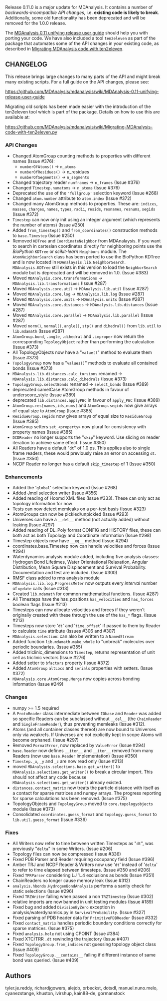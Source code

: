 Release 0.11.0 is a major update for MDAnalysis. It contains a number of *backwards-incompatible API changes*, i.e. **existing code is likely to break**. Additionally, some old functionality has been deprecated and will be removed for the 1.0.0 release.

The [MDAnalysis 0.11 unifying release user guide](MDAnalysis-0.11-unifying-release-user-guide) should help you with porting your code. We have also included a tool `ten2eleven` as part of the package that automates some of the API changes in your existing code, as described in [Migrating MDAnalysis code with ten2eleven](Migrating-MDAnalysis-code-with-ten2eleven.py).

## CHANGELOG

This release brings large changes to many parts of the API and might break many existing scripts. For a full guide on the API changes, please see:

  https://github.com/MDAnalysis/mdanalysis/wiki/MDAnalysis-0.11-unifying-release-user-guide

Migrating old scripts has been made easier with the introduction of  the ten2eleven tool which is part of the package.  Details on how to use this are available at:

  https://github.com/MDAnalysis/mdanalysis/wiki/Migrating-MDAnalysis-code-with-ten2eleven.py

###  API Changes

  * Changed AtomGroup counting methods to properties with different
    names (Issue #376): 
    * `numberOfAtoms()` → `n_atoms`
    * `numberOfResidues()` →    n_residues
    * `numberOfSegments()` → `n_segments` 
  * Changed trajectory reader `numframes` → `n_frames` (Issue #376)
  * Changed `Timestep.numatoms` → `n_atoms` (Issue #376)
  * Deprecated the use of the `'fullgroup'` selection keyword (Issue #268)
  * Changed `atom.number` attribute to `atom.index` (Issue #372)
  * Changed many AtomGroup methods to properties.  These are: `indices`,    `masses`, `charges`, `names`, `types`, `radii`, `resids`, `resnames`, `resnums`,    `segids` (Issue #372)
  * `Timestep` can now only init using an integer argument (which represents the number of atoms) (Issue #250)
  * Added `from_timestep()` and `from_coordinates()` construction methods    to `base.Timestep` (Issue #250)
  * Removed `KDTree` and `CoordinateNeighbor` from MDAnalaysis. If you    want to search in cartesian coordinates directly for neighboring    points use the _BioPython_ `KDTree` or _scikit-learn_ `Neighbors` module. The `AtomNeighborSearch` class has been ported to use the BioPython    KDTree and is now located in `MDAnalaysis.lib.NeighborSearch`.
    `MDAnalysis.KDTree` still exists in this version to load the  `NeighborSearch` module but is deprecated and will be removed in    1.0. (Issue #383)
  * Moved `MDAnalysis.core.transformations` →  `MDAnalysis.lib.transformations` (Issue #287)
  * Moved `MDAnalysis.core.util` → `MDAnalysis.lib.util` (Issue #287)
  * Moved `MDAnalysis.core.log` → `MDAnalysis.lib.log` (Issue #287)
  * Moved `MDAnalysis.core.units` → `MDAnalysis.units` (Issue #287)
  * Moved `MDAnalysis.core.distances` → `MDAnalysis.lib.distances`    (Issue #287)
  * Moved `MDAnalysis.core.parallel` → `MDAnalysis.lib.parallel`    (Issue #287)
  * Moved `norm()`, `normal()`, `angle()`, `stp()` and `dihedral()` from `lib.util` to    `lib.mdamath` (Issue #287)
  * `AtomGroup.bond`, `.angle`, `.dihedral` and `.improper` now return the    corresponding `TopologyObject` rather than performing the calculation    (Issue #373)
  * All TopologyObjects now have a "`value()`" method to evaluate them    (Issue #373)
  * `TopologyGroup` now has a "`values()`" methods to evaluate all contained    bonds (Issue #373)
  * `MDAnalysis.lib.distances.calc_torsions` renamed → `MDAnalysis.lib.distances.calc_dihedrals`   (Issue #373)
  * `TopologyGroup.selectBonds` renamed → `select_bonds` (Issue #389)
  * deprecated camelCase AtomGroup methods in favour of underscore_style (Issue #389)
  * deprecated `lib.distances.applyPBC` in favour of `apply_PBC` (Issue #389)
  * `AtomGroup.res[names,ids,nums]` and `AtomGroup.segids` now give arrays    of equal size to `AtomGroup` (Issue #385)
  * `ResidueGroup.segids` now gives arrays of equal size to `ResidueGroup`  (Issue #385)
  * `AtomGroup` setters `set_<property>` now plural for consistency with    property names (Issue #385)
  * `DCDReader` no longer supports the "`skip`" keyword.  Use slicing    on reader iteration to achieve same effect. (Issue #350)
  * All Readers have a default "`dt`" of 1.0 ps.  This applies also to    single frame readers, these would previously raise an error on    accessing `dt`. (Issue #350)
  * NCDF Reader no longer has a default `skip_timestep` of 1 (Issue #350)

###  Enhancements

  * Added the '`global`' selection keyword (Issue #268)
  * Added Jmol selection writer (Issue #356)
  * Added reading of Hoomd XML files (Issue #333).     These can only act as topology information for now
  * Tests can now detect memleaks on a per-test basis (Issue #323)
  * AtomGroups can now be pickled/unpickled (Issue #293)
  * Universes can have a `__del__` method (not actually added) without    leaking (Issue #297)
  * Added reading of DL_Poly format CONFIG and HISTORY files, these can    both act as both Topology and Coordinate information (Issue #298)
  * Timestep objects now have `__eq__` method (Issue #294)
  * coordinates.base.Timestep now can handle velocities and forces    (Issue #294)
  * Waterdynamics analysis module added, including five analysis
    classes: Hydrogen Bond Lifetimes, Water Orientational Relaxation,
    Angular Distribution, Mean Square Displacement and Survival
    Probability. Documentation and test are included. (Issue #300)
  * RMSF class added to rms analysis module
  * `MDAnalysis.lib.log.ProgressMeter` now outputs every *interval* number of ``update``
    calls (Issue #313)
  * Created `lib.mdamath` for common mathematical functions. (Issue #287)
  * All Timesteps have the has_positions `has_velocities` and `has_forces`
    boolean flags (Issue #213)
  * Timesteps can now allocate velocities and forces if they weren't
    originally created with these through the use of the `has_*` flags.
    (Issue #213)
  * Timesteps now store '`dt`' and '`time_offset`' if passed to them by
    Reader to calculate `time` attribute (Issues #306 and #307)
  * `MDAnalysis.selection`: can also be written to a `NamedStream`
  * Added function `lib.mdamath.make_whole` to "unbreak" molecules
    over periodic boundaries. (Issue #355)
  * Added triclinic_dimensions to `Timestep`, returns representation of
    unit cell as triclinic vectors (Issue #276)
  * Added setter to `bfactors` property (Issue #372)
  * Added `AtomGroup` `altLocs` and `serials` properties with setters.
    (Issue #372)
  * `MDAnalysis.core.AtomGroup.Merge` now copies across bonding
    information (Issue #249)

###  Changes

  * numpy >= 1.5 required
  * A `ProtoReader` class intermediate between `IObase` and `Reader` was added
    so specific Readers can be subclassed without `__del__` (the
    `ChainReader` and `SingleFrameReader`), thus preventing memleaks
    (Issue #312).
  * Atoms (and all container classes thereof) are now bound to Universes
    only via weakrefs. If Universes are not explicitly kept in scope
    Atoms will become orphaned. (Issue #297)
  * Removed `FormatError`, now replaced by `ValueError` (Issue #294)
  * `base.Reader` now defines `__iter__` and `__iter__` removed from many
    Readers (now use `base.Reader` implementation) (Issue #350)
  * `Timestep._x`, `_y` and `_z` are now read only (Issue #213)
  * moved `MDAnalysis.selections.base.get_writer()` to
    `MDAnalysis.selections.get_writer()` to break a circular import. This
    should not affect any code because
    `MDAnalysis.selections.get_writer()` already existed.
  * `distances.contact_matrix` now treats the particle distance with
    itself as a contact for sparse matrices and numpy arrays. The
    progress reporting for sparse calculations has been removed.
    (Issue #375)
  * TopologyObjects and `TopologyGroup` moved to `core.topologyobjects`
    module (Issue #373)
  * Consolidated `coordinates.guess_format` and `topology.guess_format` to
    `lib.util.guess_format`  (Issue #336)

###  Fixes

  * All Writers now refer to time between written Timesteps as "`dt`",
    was previously "`delta`" in some Writers. (Issue #206)
  * Topology files can now be compressed (Issue #336)
  * Fixed PDB Parser and Reader requiring occupancy field (Issue #396)
  * Amber TRJ and NCDF Reader & Writers now use '`dt`' instead of '`delta`'
    to refer to time elapsed between timesteps. (Issue #350 and #206)
  * Fixed `TPRParser` considering LJ 1..4 exclusions as bonds (Issue #351)
  * ChainReaders no longer cause memory leak (Issue #312)
  * `analysis.hbonds.HydrogenBondAnalysis` performs a sanity check for
    static selections (Issue #296)
  * Fixed `TRZWriter` failing when passed a non `TRZTimestep` (Issue #302)
  * relative imports are now banned in unit testing modules
    (Issue #189)
  * Fixed bug and added `DivisionByZero` exception in
    analysis/waterdynamics.py in `SurvivalProbability`. (Issue #327)
  * Fixed parsing of PDB header data for `PrimitivePDBReader` (Issue #332)
  * Fixed `contact_matrix` handles periodic boundary conditions correctly
    for sparse matrices. (Issue #375)
  * Fixed `analysis.hole` not using CPOINT (Issue #384)
  * Fixed XTC/TRR `.dt` rewinding the trajectory (Issue #407)
  * Fixed `TopologyGroup.from_indices` not guessing topology object class
    (Issue #409)
  * Fixed `TopologyGroup.__contains__` failing if different instance of
    same bond was queried. (Issue #409)

## Authors

tyler.je.reddy, richardjgowers, alejob, orbeckst, dotsdl,
        manuel.nuno.melo, cyanezstange, khuston, ivirshup, kain88-de,
        gormanstock
